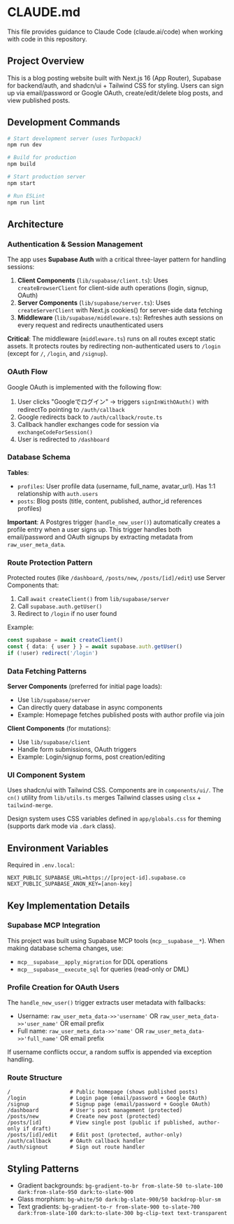 # CLAUDE.md

This file provides guidance to Claude Code (claude.ai/code) when working with code in this repository.

## Project Overview

This is a blog posting website built with Next.js 16 (App Router), Supabase for backend/auth, and shadcn/ui + Tailwind CSS for styling. Users can sign up via email/password or Google OAuth, create/edit/delete blog posts, and view published posts.

## Development Commands

```bash
# Start development server (uses Turbopack)
npm run dev

# Build for production
npm build

# Start production server
npm start

# Run ESLint
npm run lint
```

## Architecture

### Authentication & Session Management

The app uses **Supabase Auth** with a critical three-layer pattern for handling sessions:

1. **Client Components** (`lib/supabase/client.ts`): Uses `createBrowserClient` for client-side auth operations (login, signup, OAuth)
2. **Server Components** (`lib/supabase/server.ts`): Uses `createServerClient` with Next.js cookies() for server-side data fetching
3. **Middleware** (`lib/supabase/middleware.ts`): Refreshes auth sessions on every request and redirects unauthenticated users

**Critical**: The middleware (`middleware.ts`) runs on all routes except static assets. It protects routes by redirecting non-authenticated users to `/login` (except for `/`, `/login`, and `/signup`).

### OAuth Flow

Google OAuth is implemented with the following flow:
1. User clicks "Googleでログイン" → triggers `signInWithOAuth()` with redirectTo pointing to `/auth/callback`
2. Google redirects back to `/auth/callback/route.ts`
3. Callback handler exchanges code for session via `exchangeCodeForSession()`
4. User is redirected to `/dashboard`

### Database Schema

**Tables**:
- `profiles`: User profile data (username, full_name, avatar_url). Has 1:1 relationship with `auth.users`
- `posts`: Blog posts (title, content, published, author_id references profiles)

**Important**: A Postgres trigger (`handle_new_user()`) automatically creates a profile entry when a user signs up. This trigger handles both email/password and OAuth signups by extracting metadata from `raw_user_meta_data`.

### Route Protection Pattern

Protected routes (like `/dashboard`, `/posts/new`, `/posts/[id]/edit`) use Server Components that:
1. Call `await createClient()` from `lib/supabase/server`
2. Call `supabase.auth.getUser()`
3. Redirect to `/login` if no user found

Example:
```typescript
const supabase = await createClient()
const { data: { user } } = await supabase.auth.getUser()
if (!user) redirect('/login')
```

### Data Fetching Patterns

**Server Components** (preferred for initial page loads):
- Use `lib/supabase/server`
- Can directly query database in async components
- Example: Homepage fetches published posts with author profile via join

**Client Components** (for mutations):
- Use `lib/supabase/client`
- Handle form submissions, OAuth triggers
- Example: Login/signup forms, post creation/editing

### UI Component System

Uses shadcn/ui with Tailwind CSS. Components are in `components/ui/`. The `cn()` utility from `lib/utils.ts` merges Tailwind classes using `clsx` + `tailwind-merge`.

Design system uses CSS variables defined in `app/globals.css` for theming (supports dark mode via `.dark` class).

## Environment Variables

Required in `.env.local`:
```
NEXT_PUBLIC_SUPABASE_URL=https://[project-id].supabase.co
NEXT_PUBLIC_SUPABASE_ANON_KEY=[anon-key]
```

## Key Implementation Details

### Supabase MCP Integration

This project was built using Supabase MCP tools (`mcp__supabase__*`). When making database schema changes, use:
- `mcp__supabase__apply_migration` for DDL operations
- `mcp__supabase__execute_sql` for queries (read-only or DML)

### Profile Creation for OAuth Users

The `handle_new_user()` trigger extracts user metadata with fallbacks:
- Username: `raw_user_meta_data->>'username'` OR `raw_user_meta_data->>'user_name'` OR email prefix
- Full name: `raw_user_meta_data->>'name'` OR `raw_user_meta_data->>'full_name'` OR email prefix

If username conflicts occur, a random suffix is appended via exception handling.

### Route Structure

```
/                   # Public homepage (shows published posts)
/login              # Login page (email/password + Google OAuth)
/signup             # Signup page (email/password + Google OAuth)
/dashboard          # User's post management (protected)
/posts/new          # Create new post (protected)
/posts/[id]         # View single post (public if published, author-only if draft)
/posts/[id]/edit    # Edit post (protected, author-only)
/auth/callback      # OAuth callback handler
/auth/signout       # Sign out route handler
```

## Styling Patterns

- Gradient backgrounds: `bg-gradient-to-br from-slate-50 to-slate-100 dark:from-slate-950 dark:to-slate-900`
- Glass morphism: `bg-white/50 dark:bg-slate-900/50 backdrop-blur-sm`
- Text gradients: `bg-gradient-to-r from-slate-900 to-slate-700 dark:from-slate-100 dark:to-slate-300 bg-clip-text text-transparent`
